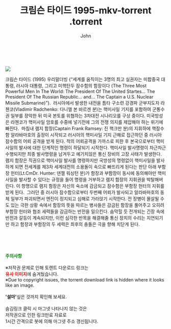 ﻿---
layout: post
title:  "                   크림슨 타이드 1995-mkv-torrent                .torrent"
author: John
categories: [ 영화 ]
tags: [  ]
image: https://torrentrj57.com/uploadfile/full/0b88d898f44742f7a93b1cb870f28965b948b52d.jpg 
description: "                   크림슨 타이드 1995-mkv-torrent                 torrent 정보 공유"
toc: true
toc_sticky: true
---

<br>
<p><img src="https://torrentrj57.com/uploadfile/full/0b88d898f44742f7a93b1cb870f28965b948b52d.jpg"/></p>
 크림슨 타이드 (1995) 우리말더빙 {“세계를 움직이는 3명의 최고 실권자는 미합중국 대통령, 러시아 대통령, 그리고 미핵탄두 잠수함의 함장이다 (The Three Most Powerful Men In The World: The President Of The United Startes... The President Of The Russian Republic... and... The Captain a U.S. Nuclear Missile Submarine)”}.  러시아에서 발생한 내전을 틈타 구소련 강경파 군부지도자 라첸코(Vladimir Radchenko: 다니엘 본 바르겐 분)는 핵미사일 기지를 포함하여 군통수권 일부를 장악한 뒤 미국 본토를 위협하는 3차대전 시나리오를 구상 중이다. 미국방성은 라첸코가 핵미사일 암호를 수중에 넣기전에 그의 전쟁 의지를 제압해야 하는 위기에 빠진다.  마침내 램지 함장(Captain Frank Ramsey: 진 핵크만 분)의 지휘하에 핵잠수함 알라바마호의 출정이 시작되고 러시아의 핵미사일 기지 근해로 접근하던 중 러시아 잠수함의 어뢰 공격을 받게 된다. 적의 어뢰공격을 가까스로 피한 후 본국으로부터 핵미사일의 발사에 대한 단계적인 명령이 하달되기 시작한다. 핵미사일 발사명령이 차근차근 수행되지만 최종 발사명령을 남겨두고 예기치않은 통신 장비의 고장 사태가 발생한다. 램지 함장은 직권으로 핵미사일 발사를 명령하지만 국방성의 명령없이 핵미사일을 발사하게 되면 전세계를 제3차 세계대전의 소용돌이 속으로 빠뜨리게 된다는 판단 아래 부함장 헌터(Lt.CmDr. Hunter: 덴젤 워싱턴 분)가 함장과 부함장이 동시에 동의해야만 핵미사일을 발사할 수 있다는 규정을 들어 명령을 거부하고 램지 함장의 지휘권을 박탈해버린다. 이 항명으로 램지 함장은 자신의 숙소에 감금되고 잠수함은 부함장 헌터의 지휘를 받게 된다.  그러던 중 러시아 잠수함으로부터 두번째 어뢰가 발사되고 알라바마호의 동체 일부가 파괴되면서 엔진이 정지되고 심해로 가라앉기 시작한다. 전 장병이 몰살될 수도 있는 극한 상황 속에서 함장의 뜻을 따르는 병사들은 감금된 함장을 풀어주고 오히려 부함장 헌터와 협조 세력들을 감금하는 반전을 일으킨다. 숨막힐 듯 전개되는 긴장 속에 반전과 갈등이 계속되지만, 이런 심각한 반목을 해결해줄 통신 장치의 수리는 지연되기만 하고 함장과 부함장의 두 세력은 최후의 충돌은 극을 향해 치닫게 된다. 
    
<br><br><br>
<p data-ke-size="size16"><b><span style="color: green;">주의사항</span></b><br /><br />※저작권 문제로 인해 토렌트 다운로드 링크는<br /><b><span style="color: red;">유사 이미지</span></b>에 숨겨뒀습니다.<br />※Due to copyright issues, the torrent download link is hidden where it looks like an image.<br /><br /><b>'설마'</b>싶은 것까지 확인해 보세요.<br /><br />숨김링크 클릭 시 마그넷 나타나지 않는 것은<br />저작권으로 인한 링크만료 자료로<br />1시간 간격으로 봇에 의해 마그넷 주소 갱신됩니다.</p>

